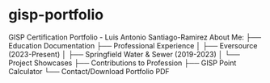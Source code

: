 # gisp-portfolio
GISP Certification Portfolio - Luis Antonio Santiago-Ramirez
About Me: 
├── Education Documentation
├── Professional Experience
│   ├── Eversource (2023-Present)
│   ├── Springfield Water & Sewer (2019-2023)
│   └── Project Showcases
├── Contributions to Profession
├── GISP Point Calculator
└── Contact/Download Portfolio PDF
